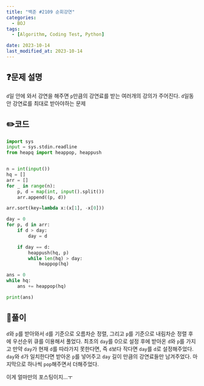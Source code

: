 ```yaml
---
title: "백준 #2109 순회강연"
categories:
  - BOJ
tags:
  - [Algorithm, Coding Test, Python]

date: 2023-10-14
last_modified_at: 2023-10-14
---
```


## :question:문제 설명

`d`일 안에 와서 강연을 해주면 `p`만큼의 강연료를 받는 여러개의 강의가 주어진다.
`d`일동안 강연료를 최대로 받아야하는 문제

## :pencil2:코드

```python
import sys
input = sys.stdin.readline
from heapq import heappop, heappush


n = int(input())
hq = []
arr = []
for _ in range(n):
    p, d = map(int, input().split())
    arr.append((p, d))

arr.sort(key=lambda x:(x[1], -x[0]))

day = 0
for p, d in arr:
    if d > day:
        day = d

    if day == d:
        heappush(hq, p)
        while len(hq) > day:
            heappop(hq)

ans = 0
while hq:
    ans += heappop(hq)

print(ans)
```

## :memo:풀이

`d`와 `p`를 받아와서 `d`를 기준으로 오름차순 정렬, 그리고 `p`를 기준으로 내림차순 정렬 후에 우선순위 큐를 이용해서 풀었다.
최초의 `day`를 0으로 설정 후에 받아온 `d`와 `p`를 가지고 만약 `day`가 현재 `d`를 따라가지 못한다면, 즉 `d`보다 작다면 `day`를 `d`로 설정해주었다.
`day`와 `d`가 일치한다면 받아온 `p`를 넣어주고 `day` 길이 만큼의 강연료들만 남겨주었다.
마지막으로 하나씩 `pop`해주면서 더해주었다.

이게 얼마만의 포스팅이지...ㅜ

